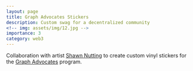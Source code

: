 ```yaml
---
layout: page
title: Graph Advocates Stickers
description: Custom swag for a decentralized community
<!-- img: assets/img/12.jpg -->
importance: 3
category: web3
---
```


Collaboration with artist [Shawn Nutting](https://www.instagram.com/chon_ta2/) to create custom vinyl stickers for the [Graph Advocates](https://twitter.com/GraphAdvocates) program.
